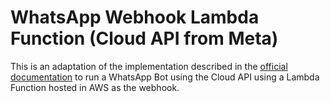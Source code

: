 # WhatsApp Webhook Lambda Function (Cloud API from Meta)
This is an adaptation of the implementation described in the [official documentation](https://developers.facebook.com/docs/whatsapp/cloud-api/get-started) to run a WhatsApp Bot using the Cloud API using a Lambda Function hosted in AWS as the webhook.
